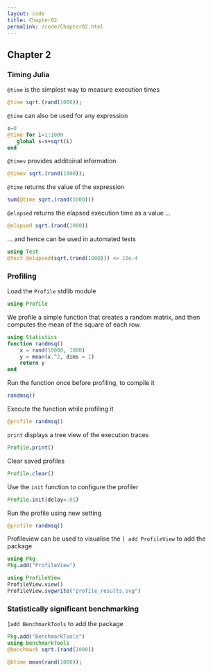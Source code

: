```yaml
---
layout: code
title: Chapter02
permalink: /code/Chapter02.html
---
```

## Chapter 2

### Timing Julia
`@time` is the simplest way to measure execution times

```julia
@time sqrt.(rand(1000));
```

`@time` can also be used for any expression

```julia
s=0
@time for i=1:1000
   global s=s+sqrt(i)
end
```

`@timev` provides additoinal information

```julia
@timev sqrt.(rand(1000));
```

`@time` returns the value of the expression

```julia
sum(@time sqrt.(rand(1000)))
```

`@elapsed` returns the elapsed execution time as a value ...

```julia
@elapsed sqrt.(rand(1000))
```

... and hence can be used in automated tests

```julia
using Test
@test @elapsed(sqrt.(rand(1000))) <= 10e-4
```

### Profiling

Load the `Profile` stdlib module

```julia
using Profile
```

We profile a simple function that creates a random matrix, and then
computes the mean of the square of each row.

```julia
using Statistics
function randmsq()
    x = rand(10000, 1000)
    y = mean(x.^2, dims = 1)
    return y
end
```

Run the function once before profiling, to compile it

```julia
randmsq()
```

Execute the function while profiling it

```julia
@profile randmsq()
```

`print` displays a tree view of the execution traces

```julia
Profile.print()
```

Clear saved profiles

```julia
Profile.clear()
```

Use the `init` function to configure the profiler

```julia
Profile.init(delay=.01)
```

Run the profile using new setting

```julia
@profile randmsq()
```

Profileview can be used to visualise the
`] add ProfileView` to add the package

```julia
using Pkg
Pkg.add("ProfileView")

using ProfileView
ProfileView.view()
ProfileView.svgwrite("profile_results.svg")
```

### Statistically significant benchmarking
`]add BenchmarkTools` to add the package

```julia
Pkg.add("BenchmarkTools")
using BenchmarkTools
@benchmark sqrt.(rand(1000))

@btime mean(rand(1000));
```

